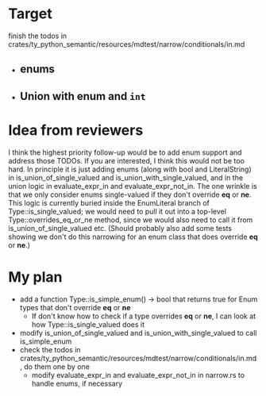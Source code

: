 # Target
finish the todos in crates/ty_python_semantic/resources/mdtest/narrow/conditionals/in.md
* ## enums
* ## Union with enum and `int`

# Idea from reviewers
I think the highest priority follow-up would be to add enum support and address those TODOs. If you are interested, I think this would not be too hard. In principle it is just adding enums (along with bool and LiteralString) in is_union_of_single_valued and is_union_with_single_valued, and in the union logic in evaluate_expr_in and evaluate_expr_not_in. The one wrinkle is that we only consider enums single-valued if they don't override __eq__ or __ne__. This logic is currently buried inside the EnumLiteral branch of Type::is_single_valued; we would need to pull it out into a top-level Type::overrides_eq_or_ne method, since we would also need to call it from is_union_of_single_valued etc. (Should probably also add some tests showing we don't do this narrowing for an enum class that does override __eq__ or __ne__.)

# My plan
* add a function Type::is_simple_enum() -> bool that returns true for Enum types that don't override __eq__ or __ne__
  * If don't know how to check if a type overrides __eq__ or __ne__, I can look at how Type::is_single_valued does it
* modify is_union_of_single_valued and is_union_with_single_valued to call is_simple_enum
* check the todos in crates/ty_python_semantic/resources/mdtest/narrow/conditionals/in.md, do them one by one
  * modify evaluate_expr_in and evaluate_expr_not_in in narrow.rs to handle enums, if necessary
